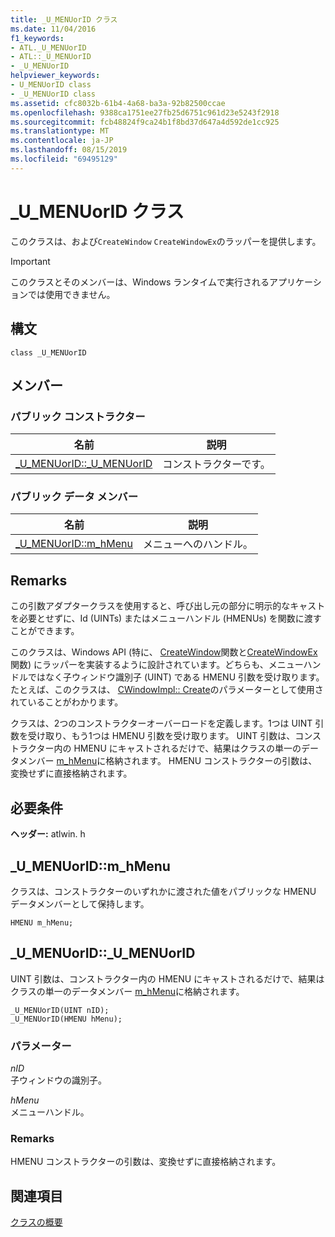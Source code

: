 ```yaml
---
title: _U_MENUorID クラス
ms.date: 11/04/2016
f1_keywords:
- ATL._U_MENUorID
- ATL::_U_MENUorID
- _U_MENUorID
helpviewer_keywords:
- U_MENUorID class
- _U_MENUorID class
ms.assetid: cfc8032b-61b4-4a68-ba3a-92b82500ccae
ms.openlocfilehash: 9388ca1751ee27fb25d6751c961d23e5243f2918
ms.sourcegitcommit: fcb48824f9ca24b1f8bd37d647a4d592de1cc925
ms.translationtype: MT
ms.contentlocale: ja-JP
ms.lasthandoff: 08/15/2019
ms.locfileid: "69495129"
---
```

# <a name="_u_menuorid-class"></a>_U_MENUorID クラス

このクラスは、および`CreateWindow` `CreateWindowEx`のラッパーを提供します。

> [!IMPORTANT]
>  このクラスとそのメンバーは、Windows ランタイムで実行されるアプリケーションでは使用できません。

## <a name="syntax"></a>構文

```
class _U_MENUorID
```

## <a name="members"></a>メンバー

### <a name="public-constructors"></a>パブリック コンストラクター

|名前|説明|
|----------|-----------------|
|[_U_MENUorID::_U_MENUorID](#_u_menuorid___u_menuorid)|コンストラクターです。|

### <a name="public-data-members"></a>パブリック データ メンバー

|名前|説明|
|----------|-----------------|
|[_U_MENUorID::m_hMenu](#_u_menuorid__m_hmenu)|メニューへのハンドル。|

## <a name="remarks"></a>Remarks

この引数アダプタークラスを使用すると、呼び出し元の部分に明示的なキャストを必要とせずに、Id (UINTs) またはメニューハンドル (HMENUs) を関数に渡すことができます。

このクラスは、Windows API (特に、 [CreateWindow](/windows/win32/api/winuser/nf-winuser-createwindoww)関数と[CreateWindowEx](/windows/win32/api/winuser/nf-winuser-createwindowexw)関数) にラッパーを実装するように設計されています。どちらも、メニューハンドルではなく子ウィンドウ識別子 (UINT) である HMENU 引数を受け取ります。 たとえば、このクラスは、 [CWindowImpl:: Create](cwindowimpl-class.md#create)のパラメーターとして使用されていることがわかります。

クラスは、2つのコンストラクターオーバーロードを定義します。1つは UINT 引数を受け取り、もう1つは HMENU 引数を受け取ります。 UINT 引数は、コンストラクター内の HMENU にキャストされるだけで、結果はクラスの単一のデータメンバー [m_hMenu](#_u_menuorid__m_hmenu)に格納されます。 HMENU コンストラクターの引数は、変換せずに直接格納されます。

## <a name="requirements"></a>必要条件

**ヘッダー:** atlwin. h

##  <a name="_u_menuorid__m_hmenu"></a>  _U_MENUorID::m_hMenu

クラスは、コンストラクターのいずれかに渡された値をパブリックな HMENU データメンバーとして保持します。

```
HMENU m_hMenu;
```

##  <a name="_u_menuorid___u_menuorid"></a>  _U_MENUorID::_U_MENUorID

UINT 引数は、コンストラクター内の HMENU にキャストされるだけで、結果はクラスの単一のデータメンバー [m_hMenu](#_u_menuorid__m_hmenu)に格納されます。

```
_U_MENUorID(UINT nID);
_U_MENUorID(HMENU hMenu);
```

### <a name="parameters"></a>パラメーター

*nID*<br/>
子ウィンドウの識別子。

*hMenu*<br/>
メニューハンドル。

### <a name="remarks"></a>Remarks

HMENU コンストラクターの引数は、変換せずに直接格納されます。

## <a name="see-also"></a>関連項目

[クラスの概要](../../atl/atl-class-overview.md)
